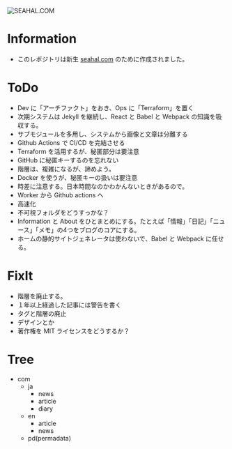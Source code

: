 ![SEAHAL.COM](https://github.com/seahal/com/workflows/SEAHAL.COM/badge.svg)

# Information
- このレポジトリは新生 [seahal.com](https://seahal.com) のために作成されました｡

# ToDo
- Dev に「アーチファクト」をおき、Ops に「Terraform」を置く
- 次期システムは Jekyll を継続し、React と Babel と Webpack の知識を吸収する。
- サブモジュールを多用し、システムから画像と文章は分離する
- Github Actions で CI/CD を完結させる
- Terraform を活用するが、秘匿部分は要注意
- GitHub に秘匿キーするのを忘れない
- 階層は、複雑になるが、諦めよう。
- Docker を使うが、秘匿キーの扱いは要注意
- 時差に注意する。日本時間なのかわかんないときがあるので。
- Worker から Github actions へ
- 高速化
- 不可視フォルダをどうすっかな？
- Information と About をひとまとめにする。たとえば「情報」「日記」「ニュース」「メモ」の4つをブログのコアにする。
- ホームの静的サイトジェネレータは使わないで、Babel と Webpack に任せる。

# FixIt
- 階層を廃止する。
- １年以上経過した記事には警告を書く
- タグと階層の廃止
- デザインとか
- 著作権を MIT ライセンスをどうするか？

# Tree
- com
  - ja
    - news
    - article
    - diary
  - en
    - article
    - news
  - pd(permadata)
